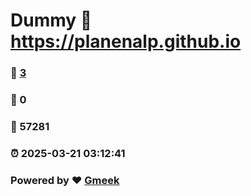 # Dummy :link: https://planenalp.github.io 
### :page_facing_up: [3](https://planenalp.github.io/tag.html) 
### :speech_balloon: 0 
### :hibiscus: 57281 
### :alarm_clock: 2025-03-21 03:12:41 
### Powered by :heart: [Gmeek](https://github.com/Meekdai/Gmeek)
